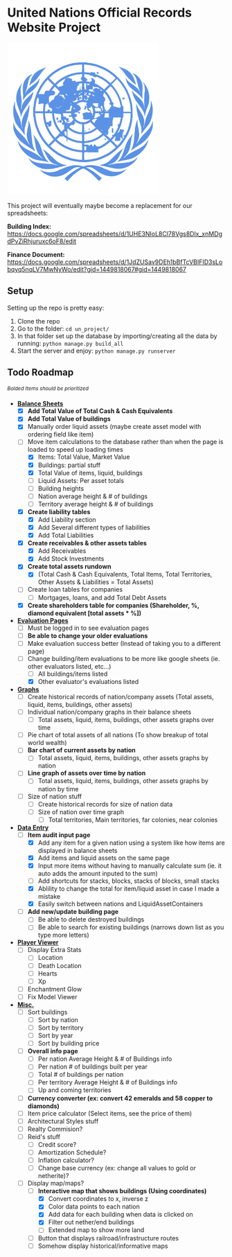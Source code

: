 # **United Nations Official Records Website Project**
<img src="/un_project/un_app/static/images/un_seal.png" alt="UN Seal" width="350"/>

This project will eventually maybe become a replacement for our spreadsheets:

__Building Index:__
https://docs.google.com/spreadsheets/d/1UHE3NIoL8Cl78Vgs8Dlx_xnMDgdPvZiRhjuruxc6oF8/edit

__Finance Document:__
https://docs.google.com/spreadsheets/d/1JdZUSav9DEh1bBfTcVBIFID3sLobqyq5nqLV7MwNyWo/edit?gid=1449818067#gid=1449818067


## Setup
Setting up the repo is pretty easy:
1. Clone the repo
2. Go to the folder: 
`cd un_project/`
3. In that folder set up the database by importing/creating all the data by running:
`python manage.py build_all`
4. Start the server and enjoy:
`python manage.py runserver`


## Todo Roadmap
<sup>*Bolded Items should be prioritized*</sup>
- **<ins>Balance Sheets</ins>**
    - [x] **Add Total Value of Total Cash & Cash Equivalents**
    - [x] **Add Total Value of buildings**
    - [x] Manually order liquid assets (maybe create asset model with ordering field like item)
    - [ ] Move item calculations to the database rather than when the page is loaded to speed up loading times
        - [x] Items: Total Value, Market Value
        - [x] Buildings: partial stuff
        - [x] Total Value of items, liquid, buildings
        - [ ] Liquid Assets: Per asset totals
        - [ ] Building heights
        - [ ] Nation average height & # of buildings
        - [ ] Territory average height & # of buildings
    - [x] **Create liability tables**
        - [x] Add Liability section
        - [x] Add Several different types of liabilities
        - [x] Add Total Liabilities
    - [x] **Create receivables & other assets tables**
        - [x] Add Receivables
        - [x] Add Stock Investments
    - [x] **Create total assets rundown**
        - [x] (Total Cash & Cash Equivalents, Total Items, Total Territories, Other Assets & Liabilities = Total Assets)
    - [ ] Create loan tables for companies
        - [ ] Mortgages, loans, and add Total Debt Assets
    - [x] **Create shareholders table for companies (Shareholder, %, diamond equivalent [total assets * %])**
- **<ins>Evaluation Pages</ins>**
    - [ ] Must be logged in to see evaluation pages
    - [ ] **Be able to change your older evaluations**
    - [ ] Make evaluation success better (Instead of taking you to a different page)
    - [ ] Change building/item evaluations to be more like google sheets (ie. other evaluators listed, etc…)
        - [ ] All buildings/items listed
        - [x] Other evaluator's evaluations listed
- **<ins>Graphs</ins>**
    - [ ] Create historical records of nation/company assets (Total assets, liquid, items, buildings, other assets)
    - [ ] Individual nation/company graphs in their balance sheets
        - [ ] Total assets, liquid, items, buildings, other assets graphs over time
    - [ ] Pie chart of total assets of all nations (To show breakup of total world wealth)
    - [ ] **Bar chart of current assets by nation** 
        - [ ] Total assets, liquid, items, buildings, other assets graphs by nation
    - [ ] **Line graph of assets over time by nation**
        - [ ] Total assets, liquid, items, buildings, other assets graphs by nation by time
    - [ ] Size of nation stuff
        - [ ] Create historical records for size of nation data
        - [ ] Size of nation over time graph
            - [ ] Total territories, Main territories, far colonies, near colonies
- **<ins>Data Entry</ins>**
    - [ ] **Item audit input page**
        - [x] Add any item for a given nation using a system like how items are displayed in balance sheets
        - [x] Add items and liquid assets on the same page
        - [X] Input more items without having to manually calculate sum (ie. it auto adds the amount inputed to the sum)
        - [ ] Add shortcuts for stacks, blocks, stacks of blocks, small stacks
        - [X] Ablility to change the total for item/liquid asset in case I made a mistake
        - [X] Easily switch between nations and LiquidAssetContainers
    - [ ] **Add new/update building page**
        - [ ] Be able to delete destroyed buildings
        - [ ] Be able to search for existing buildings (narrows down list as you type more letters)
- **<ins>Player Viewer</ins>**
    - [ ] Display Extra Stats
        - [ ] Location
        - [ ] Death Location
        - [ ] Hearts
        - [ ] Xp
    - [ ] Enchantment Glow
    - [ ] Fix Model Viewer
- **<ins>Misc.</ins>**
    - [ ] Sort buildings
        - [ ] Sort by nation
        - [ ] Sort by territory
        - [ ] Sort by year
        - [ ] Sort by building price
    - [ ] **Overall info page**
        - [ ] Per nation Average Height & # of Buildings info
        - [ ] Per nation # of buildings built per year
        - [ ] Total # of buildings per nation
        - [ ] Per territory Average Height & # of Buildings info
        - [ ] Up and coming territories
    - [ ] **Currency converter (ex: convert 42 emeralds and 58 copper to diamonds)**
    - [ ] Item price calculator (Select items, see the price of them)
    - [ ] Architectural Styles stuff
    - [ ] Realty Commision?
    - [ ] Reid's stuff
        - [ ] Credit score?
        - [ ] Amortization Schedule?
        - [ ] Inflation calculator?
        - [ ] Change base currency (ex: change all values to gold or netherite)?
    - [ ] Display map/maps?
        - [ ] **Interactive map that shows buildings (Using coordinates)**
            - [x] Convert coordinates to x, inverse z
            - [x] Color data points to each nation
            - [x] Add data for each building when data is clicked on
            - [x] Filter out nether/end buildings
            - [ ] Extended map to show more land
        - [ ] Button that displays railroad/infrastructure routes
        - [ ] Somehow display historical/informative maps
